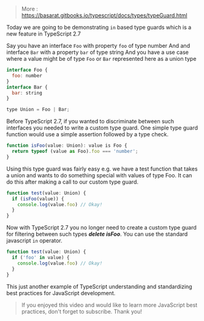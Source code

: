 > More : https://basarat.gitbooks.io/typescript/docs/types/typeGuard.html

Today we are going to be demonstrating `in` based type guards which is a new feature in TypeScript 2.7

Say you have an interface `Foo` with property `foo` of type number
And and interface `Bar` with a property `bar` of type string
And you have a use case where a value might be of type `Foo` or `Bar` represented here as a union type

```js
interface Foo {
  foo: number
}
interface Bar {
  bar: string
}

type Union = Foo | Bar;
```

Before TypeScript 2.7, if you wanted to discriminate between such interfaces you needed to write a custom type guard. One simple type guard function would use a simple assertion followed by a type check.

```js
function isFoo(value: Union): value is Foo {
  return typeof (value as Foo).foo === 'number';
}
```

Using this type guard was fairly easy e.g. we have a test function that takes a union and wants to do something special with values of type Foo.
It can do this after making a call to our custom type guard.

```js
function test(value: Union) {
  if (isFoo(value)) {
    console.log(value.foo) // Okay!
  }
}
```
Now with TypeScript 2.7 you no longer need to create a custom type guard for filtering between such types ***delete isFoo***. You can use the standard javascript `in` operator.

```js
function test(value: Union) {
  if ('foo' in value) {
    console.log(value.foo) // Okay!
  }
}
```

This just another example of TypeScript understanding and standardizing best practices for JavaScript development.

> If you enjoyed this video and would like to learn more JavaScript best practices, don't forget to subscribe. Thank you!
